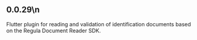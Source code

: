 ## 0.0.29\n
Flutter plugin for reading and validation of identification documents based on the Regula Document Reader SDK.